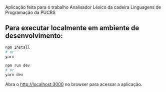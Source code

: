 Aplicação feita para o trabalho Analisador Léxico da cadeira Linguagens de Programação da PUCRS

## Para executar localmente em ambiente de desenvolvimento:

```bash
npm install
# or
yarn
```

```bash
npm run dev
# or
yarn dev
```

Abra o [http://localhost:3000](http://localhost:3000) no browser para acessar a aplicação.
